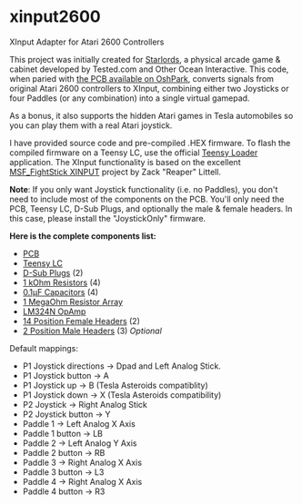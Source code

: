 # xinput2600
XInput Adapter for Atari 2600 Controllers

This project was initially created for [Starlords](https://youtu.be/S8GnZouBUoo), 
a physical arcade game & cabinet developed by Tested.com and Other Ocean Interactive. This code, when paried with 
[the PCB available on OshPark](https://oshpark.com/shared_projects/ybyjPbuy), converts signals from original Atari 2600 controllers 
to XInput, combining either two Joysticks or four Paddles (or any combination) into a single virtual gamepad.

As a bonus, it also supports the hidden Atari games in Tesla automobiles so you can play them with a real Atari joystick.

I have provided source code and pre-compiled .HEX firmware. To flash the compiled firmware on a Teensy LC, use the official
[Teensy Loader](https://www.pjrc.com/teensy/loader.html) application. The XInput functionality is based on the excellent 
[MSF_FightStick XINPUT](https://github.com/zlittell/MSF-XINPUT) project by Zack "Reaper" Littell.

**Note**: If you only want Joystick functionality (i.e. no Paddles), you don't need to include most of the components on the PCB. 
You'll only need the PCB, Teensy LC, D-Sub Plugs, and optionally the male & female headers. In this case, please install 
the "JoystickOnly" firmware.

**Here is the complete components list:**

* [PCB](https://oshpark.com/shared_projects/ybyjPbuy)
* [Teensy LC](https://www.pjrc.com/store/teensylc.html)
* [D-Sub Plugs](https://www.digikey.com/product-detail/en/amphenol-icc-fci/LD09P13A4GX00LF/609-5183-ND/4997285) (2)
* [1 kOhm Resistors](https://www.digikey.com/product-detail/en/stackpole-electronics-inc/CF14JT1K00/CF14JT1K00CT-ND/1830350) (4)
* [0.1µF Capacitors](https://www.digikey.com/product-detail/en/murata-electronics-north-america/RDER71H104K0P1H03B/490-8815-ND/4770970) (4)
* [1 MegaOhm Resistor Array](https://www.digikey.com/product-detail/en/bourns-inc/4605X-101-105LF/4605X-101-105LF-ND/3787497)
* [LM324N OpAmp](https://www.digikey.com/product-detail/en/texas-instruments/LM324N/296-1391-5-ND/277627)
* [14 Position Female Headers](https://www.digikey.com/product-detail/en/sullins-connector-solutions/PPTC141LFBN-RC/S7012-ND/810152) (2)
* [2 Position Male Headers](https://www.digikey.com/product-detail/en/te-connectivity-amp-connectors/640456-2/A1921-ND/109003) (3) _Optional_

Default mappings:

* P1 Joystick directions -> Dpad and Left Analog Stick.
* P1 Joystick button -> A
* P1 Joystick up -> B (Tesla Asteroids compatiblity)
* P1 Joystick down -> X (Tesla Asteroids compatibility)
* P2 Joystick -> Right Analog Stick
* P2 Joystick button -> Y
* Paddle 1 -> Left Analog X Axis
* Paddle 1 button -> LB
* Paddle 2 -> Left Analog Y Axis
* Paddle 2 button -> RB
* Paddle 3 -> Right Analog X Axis
* Paddle 3 button -> L3
* Paddle 4 -> Right Analog X Axis
* Paddle 4 button -> R3
